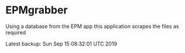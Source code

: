 # EPMgrabber
Using a database from the EPM app this application scrapes the files as required


Latest backup: Sun Sep 15 08:32:01 UTC 2019
